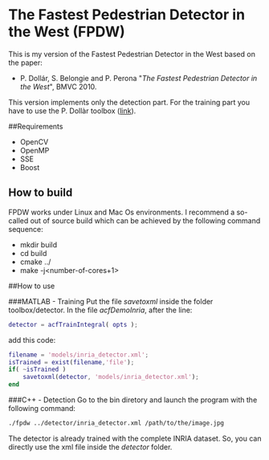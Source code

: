 # The Fastest Pedestrian Detector in the West (FPDW)
This is my version of the Fastest Pedestrian Detector in the West based on the paper:
* P. Dollár, S. Belongie and P. Perona "_The Fastest Pedestrian Detector in the West_", BMVC 2010.

This version implements only the detection part. For the training part you have to use the P. Dollàr toolbox ([link](https://github.com/pdollar/toolbox/tree/master/detector)).

##Requirements
* OpenCV
* OpenMP
* SSE
* Boost

## How to build

FPDW works under Linux and Mac Os environments. I recommend a so-called out of source build 
which can be achieved by the following command sequence:

* mkdir build
* cd build
* cmake ../
* make -j\<number-of-cores+1\>

##How to use

###MATLAB - Training
Put the file _savetoxml_ inside the folder toolbox/detector.
In the file _acfDemoInria_, after the line:
```matlab
detector = acfTrainIntegral( opts );
```

add this code:
```matlab
filename = 'models/inria_detector.xml';
isTrained = exist(filename,'file');
if( ~isTrained )
    savetoxml(detector, 'models/inria_detector.xml');
end
```

###C++ - Detection
Go to the bin diretory and launch the program with the following command:
```bash
./fpdw ../detector/inria_detector.xml /path/to/the/image.jpg
```

The detector is already trained with the complete INRIA dataset. So, you can directly use the xml file inside the _detector_ folder.

